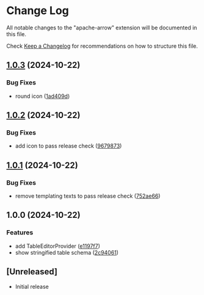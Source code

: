 # Change Log

All notable changes to the "apache-arrow" extension will be documented in this
file.

Check [Keep a Changelog](http://keepachangelog.com/) for recommendations on how
to structure this file.

## [1.0.3](https://github.com/seanwu1105/vscode-apache-arrow/compare/v1.0.2...v1.0.3) (2024-10-22)


### Bug Fixes

* round icon ([1ad409d](https://github.com/seanwu1105/vscode-apache-arrow/commit/1ad409d6c1080afbfb38961e7ba8dd7d71e93626))

## [1.0.2](https://github.com/seanwu1105/vscode-apache-arrow/compare/v1.0.1...v1.0.2) (2024-10-22)


### Bug Fixes

* add icon to pass release check ([9679873](https://github.com/seanwu1105/vscode-apache-arrow/commit/96798738c21a9539cf6baa29b8465567531365be))

## [1.0.1](https://github.com/seanwu1105/vscode-apache-arrow/compare/v1.0.0...v1.0.1) (2024-10-22)


### Bug Fixes

* remove templating texts to pass release check ([752ae66](https://github.com/seanwu1105/vscode-apache-arrow/commit/752ae664afb6c20e254be4943887a7c850b4a8ad))

## 1.0.0 (2024-10-22)


### Features

* add TableEditorProvider ([e1197f7](https://github.com/seanwu1105/vscode-apache-arrow/commit/e1197f7c9e75bd46f332ed2aec8c61e7d396ce43))
* show stringified table schema ([2c94061](https://github.com/seanwu1105/vscode-apache-arrow/commit/2c940613391bbecd1d0ceafde0d0513a2ea6b1c9))

## [Unreleased]

- Initial release
